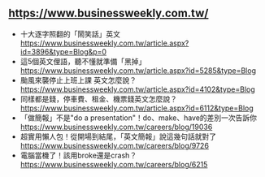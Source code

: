 ## https://www.businessweekly.com.tw/
- 十大逐字照翻的「鬧笑話」英文
  <br>https://www.businessweekly.com.tw/article.aspx?id=3896&type=Blog&p=0
- 這5個英文俚語，聽不懂就準備「黑掉」
  <br>https://www.businessweekly.com.tw/article.aspx?id=5285&type=Blog
- 颱風來襲停止上班上課 英文怎麼說？
  <br>https://www.businessweekly.com.tw/article.aspx?id=4102&type=Blog
- 同樣都是錢，停車費、租金、機票錢英文怎麼說？
  <br>https://www.businessweekly.com.tw/article.aspx?id=6112&type=Blog
- 「做簡報」不是"do a presentation"！do、make、have的差別一次告訴你
  <br>https://www.businessweekly.com.tw/careers/blog/19036
- 超實用懶人包！從開場到結尾，「英文簡報」說這幾句話就對了
  <br>https://www.businessweekly.com.tw/careers/blog/9726
- 電腦當機了！該用broke還是crash？
  <br>https://www.businessweekly.com.tw/careers/blog/6215

